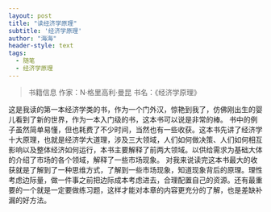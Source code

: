 ```yaml
---
layout: post
title: "读经济学原理"
subtitle: '经济学原理'
author: "海海"
header-style: text
tags:
  - 随笔
  - 经济学原理
---
```


> 书籍信息  作家：N·格里高利·曼昆  书名：《经济学原理》


这是我读的第一本经济学类的书，作为一个门外汉，惊艳到我了，仿佛刚出生的婴儿看到了新的世界，作为一本入门级的书，这本书可以说是非常的棒。
书中的例子虽然简单易懂，但也耗费了不少时间，当然也有一些收获。这本书先讲了经济学十大原理，也就是经济学大道理，涉及三大领域，人们如何做决策、人们如何相互影响以及整体经济如何运行，本书主要解释了前两大领域。以供给需求为基础大体的介绍了市场的各个领域，解释了一些市场现象。
对我来说读完这本书最大的收获就是了解到了一种思维方式，了解到一些市场现象，知道现象背后的原理。理性考虑边际量，做一件事之前把边际成本考虑进去，合理配置自己的资源。还有最重要的一个就是一定要做练习题，这样才能对本章的内容更充分的了解，也是差缺补漏的好方法。

